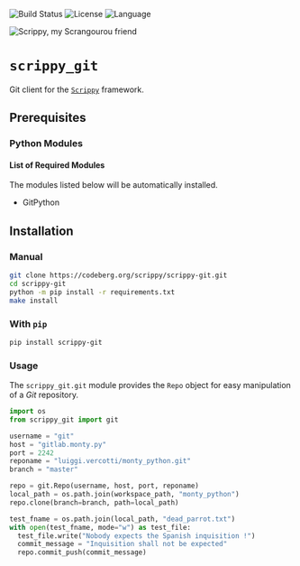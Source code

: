 
![Build Status](https://drone-ext.mcos.nc/api/badges/scrippy/scrippy-git/status.svg) ![License](https://img.shields.io/static/v1?label=license&color=orange&message=MIT) ![Language](https://img.shields.io/static/v1?label=language&color=informational&message=Python)

![Scrippy, my Scrangourou friend](./scrippy-git.png "Scrippy, my Scrangourou friend")

# `scrippy_git`

Git client for the [`Scrippy`](https://codeberg.org/scrippy) framework.

## Prerequisites

### Python Modules

#### List of Required Modules

The modules listed below will be automatically installed.

- GitPython

## Installation

### Manual

```bash
git clone https://codeberg.org/scrippy/scrippy-git.git
cd scrippy-git
python -m pip install -r requirements.txt
make install
```

### With `pip`

```bash
pip install scrippy-git
```

### Usage

The `scrippy_git.git` module provides the `Repo` object for easy manipulation of a _Git_ repository.

```python
import os
from scrippy_git import git

username = "git"
host = "gitlab.monty.py"
port = 2242
reponame = "luiggi.vercotti/monty_python.git"
branch = "master"

repo = git.Repo(username, host, port, reponame)
local_path = os.path.join(workspace_path, "monty_python")
repo.clone(branch=branch, path=local_path)

test_fname = os.path.join(local_path, "dead_parrot.txt")
with open(test_fname, mode="w") as test_file:
  test_file.write("Nobody expects the Spanish inquisition !")
  commit_message = "Inquisition shall not be expected"
  repo.commit_push(commit_message)
```
